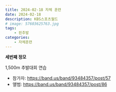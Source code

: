 ```yaml
---
title: 2024-02-18 자체 훈련
date: 2024-02-18
description: KBS스포츠월드
# image: 57603625763.jpg
tags:
    - 핀추발
categories:
    - 자체훈련
---
```


**세번째 정모**

1,500m 추발대회 연습

- 참가자: https://band.us/band/93484357/post/57
- 앨범: https://band.us/band/93484357/post/86